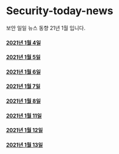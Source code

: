 # Security-today-news
보안 일일 뉴스 동향 21년 1월 입니다.  


#### [2021년 1월 4일](https://github.com/black9/Security-today-news/blob/main/2021.01/210104-SecNews.md)  
  

#### [2021년 1월 5일](https://github.com/black9/Security-today-news/blob/main/2021.01/210105-SecNews.md)  
  

#### [2021년 1월 6일](https://github.com/black9/Security-today-news/blob/main/2021.01/210106-SecNews.md)  
  
  
#### [2021년 1월 7일](https://github.com/black9/Security-today-news/blob/main/2021.01/210107-SecNews.md)  


#### [2021년 1월 8일](https://github.com/black9/Security-today-news/blob/main/2021.01/210108-SecNews.md) 


#### [2021년 1월 11일](https://github.com/black9/Security-today-news/blob/main/2021.01/210111-SecNews.md)   
  
  
#### [2021년 1월 12일](https://github.com/black9/Security-today-news/blob/main/2021.01/210112-SecNews.md) 
  
  
#### [2021년 1월 13일](https://github.com/black9/Security-today-news/blob/main/2021.01/210113-SecNews.md) 

